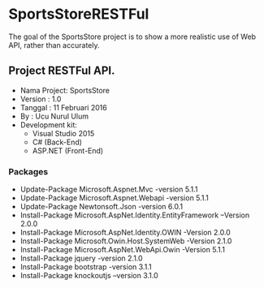 # SportsStoreRESTFul
The goal of the SportsStore project is to show a more realistic use of Web API, rather than accurately.

## Project RESTFul API.

* Nama Project: SportsStore
* Version : 1.0
* Tanggal	: 11 Februari 2016
* By		: Ucu Nurul Ulum
* Development kit:
  - Visual Studio 2015
  - C# (Back-End)
  - ASP.NET (Front-End)

### Packages
* Update-Package Microsoft.Aspnet.Mvc -version 5.1.1
* Update-Package Microsoft.Aspnet.Webapi -version 5.1.1
* Update-Package Newtonsoft.Json -version 6.0.1
* Install-Package Microsoft.AspNet.Identity.EntityFramework –Version 2.0.0
* Install-Package Microsoft.AspNet.Identity.OWIN -Version 2.0.0
* Install-Package Microsoft.Owin.Host.SystemWeb -Version 2.1.0
* Install-Package Microsoft.AspNet.WebApi.Owin -Version 5.1.1
* Install-Package jquery -version 2.1.0
* Install-Package bootstrap -version 3.1.1
* Install-Package knockoutjs –version 3.1.0
